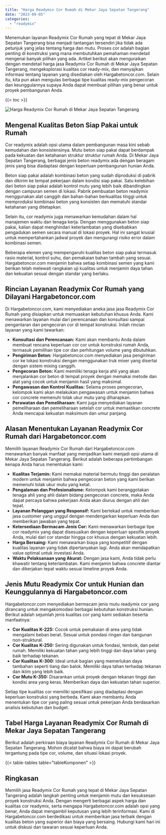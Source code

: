 ```yaml
---
title: "Harga Readymix Cor Rumah di Mekar Jaya Sepatan Tangerang"
date: "2023-09-05"
categories: 
  - "readymix"
---
```



Menemukan layanan Readymix Cor Rumah yang tepat di Mekar Jaya Sepatan Tangerang bisa menjadi tantangan tersendiri jika tidak ada petunjuk yang jelas tentang harga dan mutu. Proses cor adalah bagian penting di konstruksi yang mana membutuhkan pemahaman mendetail mengenai banyak pilihan yang ada. Artikel berikut akan menguraikan dengan mendetail harga jasa Readymix Cor Rumah di Mekar Jaya Sepatan Tangerang, mengeksplorasi kualitas cor ready-mix, dan menyajikan informasi tentang layanan yang disediakan oleh Hargabetoncor.com. Selain itu, kita pun akan mengulas berbagai tipe kualitas ready-mix pengecoran dan keunggulannya supaya Anda dapat membuat pilihan yang benar untuk proyek pembangunan Anda.

{{< toc >}}

![Harga Readymix Cor Rumah di Mekar Jaya Sepatan Tangerang](https://hargareadymixid.github.io/hbc/readymix-hbc%20(17).png)

## Mengenal Kualitas Beton Siap Pakai untuk Rumah

Cor readymix adalah opsi utama dalam pembangunan masa kini sebab kemudahan dan konsistensinya. Mutu beton siap pakai dapat berdampak pada kekuatan dan ketahanan struktur struktur rumah Anda. Di Mekar Jaya Sepatan Tangerang, berbagai jenis beton readymix ada dengan beragam jenis yang bisa diadaptasi dengan keperluan pembangunan hunian Anda.

Beton siap pakai adalah kombinasi beton yang sudah diproduksi di pabrik dan dikirim ke tempat pekerjaan dalam kondisi siap pakai. Satu kelebihan dari beton siap pakai adalah kontrol mutu yang lebih baik dibandingkan dengan campuran semen di lokasi. Pabrik pembuatan beton readymix menggunakan alat canggih dan bahan-bahan berkualitas tinggi untuk memproduksi kombinasi beton yang konsisten dan mematuhi standar ketahanan yang ditetapkan.

Selain itu, cor readymix juga menawarkan kemudahan dalam hal manajemen waktu dan tenaga kerja. Dengan menggunakan beton siap pakai, kalian dapat menghindari keterlambatan yang disebabkan pengadukan semen secara manual di lokasi proyek. Hal ini sangat krusial untuk mempertahankan jadwal proyek dan mengurangi risiko error dalam kombinasi semen.

Beberapa elemen yang mempengaruhi kualitas beton siap pakai termasuk rasio material, kontrol suhu, dan pemakaian bahan tambah yang sesuai. Hargabetoncor.com menjamin bahwa setiap kombinasi semen yang kami berikan telah melewati rangkaian uji kualitas untuk menjamin daya tahan dan kekuatan sesuai dengan standar yang berlaku.

## Rincian Layanan Readymix Cor Rumah yang Dilayani Hargabetoncor.com

Di Hargabetoncor.com, kami menyediakan aneka jasa jasa Readymix Cor Rumah yang disiapkan untuk memuaskan kebutuhan khusus Anda. Kami menawarkan layanan mulai dari perencanaan dan konsultasi sampai pengantaran dan pengecoran cor di tempat konstruksi. Inilah rincian layanan yang kami tawarkan:

- **Konsultasi dan Perencanaan:** Kami akan membantu Anda dalam membuat rencana keperluan cor cor untuk konstruksi rumah Anda, termasuk pemilihan tipe cor dan perhitungan volume yang dibutuhkan.
- **Pengiriman Beton:** Hargabetoncor.com menyediakan jasa pengiriman cor ke lokasi konstruksi dengan menggunakan truk mixer yang disertai dengan sistem mixing canggih.
- **Pengecoran Beton:** Kami memiliki tenaga kerja ahli yang akan menjalankan cor beton di tempat proyek dengan memakai metode dan alat yang cocok untuk menjamin hasil yang maksimal.
- **Pengawasan dan Kontrol Kualitas:** Selama proses pengecoran, kelompok kami akan melakukan pengawasan untuk menjamin bahwa cor concrete memenuhi tolak ukur mutu yang diharapkan.
- **Perawatan dan Pemeliharaan:** Kami juga menyediakan layanan pemeliharaan dan pemeliharaan setelah cor untuk memastikan concrete Anda mencapai kekuatan maksimum dan umur panjang.

## Alasan Menentukan Layanan Readymix Cor Rumah dari Hargabetoncor.com

Memilih layanan Readymix Cor Rumah dari Hargabetoncor.com menawarkan banyak manfaat yang menjadikan kami menjadi opsi utama di Mekar Jaya Sepatan Tangerang. Berikut adalah beberapa pertimbangan kenapa Anda harus menentukan kami:

- **Kualitas Terjamin:** Kami memakai material bermutu tinggi dan peralatan modern untuk menjamin bahwa pengecoran beton yang kami berikan memenuhi tolak ukur mutu yang ketat.
- **Pengalaman dan Profesionalisme:** Kelompok kami beranggotakan tenaga ahli yang ahli dalam bidang pengecoran concrete, maka Anda dapat percaya bahwa pekerjaan Anda akan diurus dengan ahli dan tepat.
- **Layanan Pelanggan yang Responsif:** Kami bertekad untuk memberikan jasa customer yang unggul dengan mendengarkan keperluan Anda dan memberikan jawaban yang tepat.
- **Ketersediaan Bermacam Jenis Cor:** Kami menawarkan berbagai tipe cor readymix yang dapat disesuaikan dengan keperluan spesifik proyek Anda, mulai dari cor standar hingga cor khusus dengan kekuatan lebih.
- **Harga Bersaing:** Kami menawarkan biaya yang kompetitif dengan kualitas layanan yang tidak dipertanyakan lagi. Anda akan mendapatkan value optimal untuk investasi Anda.
- **Waktu Pelaksanaan yang Akurat:** Dengan jasa kami, Anda tidak perlu khawatir tentang keterlambatan. Kami menjamin bahwa concrete diantar dan dikerjakan tepat waktu sesuai timeline proyek Anda.

## Jenis Mutu Readymix Cor untuk Hunian dan Keunggulannya di Hargabetoncor.com

Hargabetoncor.com menyediakan bermacam jenis mutu readymix cor yang dirancang untuk mengakomodasi berbagai kebutuhan konstruksi hunian. Berikut adalah sejumlah jenis kualitas cor yang kami sediakan beserta manfaatnya:

- **Cor Kualitas K-225:** Cocok untuk pemakaian di area yang tidak mengalami beban berat. Sesuai untuk pondasi ringan dan bangunan non-struktural.
- **Cor Kualitas K-250:** Sering digunakan untuk fondasi, tembok, dan pelat rumah. Memiliki kekuatan tahan yang lebih tinggi dan daya tahan yang baik terhadap tekanan.
- **Cor Kualitas K-300:** Ideal untuk bagian yang memerlukan daya tambahan seperti tiang dan balok. Memiliki daya tahan terhadap tekanan dan iklim yang lebih baik.
- **Cor Mutu K-350:** Disarankan untuk proyek dengan tekanan tinggi dan kondisi area yang keras. Memberikan daya dan kekuatan tahan superior.

Setiap tipe kualitas cor memiliki spesifikasi yang diadaptasi dengan keperluan konstruksi yang berbeda. Kami akan membantu Anda menentukan tipe cor yang paling sesuai untuk pekerjaan Anda berdasarkan analisis kebutuhan dan budget.

## Tabel Harga Layanan Readymix Cor Rumah di Mekar Jaya Sepatan Tangerang

Berikut adalah perkiraan biaya layanan Readymix Cor Rumah di Mekar Jaya Sepatan Tangerang. Mohon dicatat bahwa biaya ini dapat berubah tergantung pada tipe cor, volume, dan situasi lokasi proyek.

{{< table-tables table="tableKomponen" >}}

## Ringkasan

Memilih jasa Readymix Cor Rumah yang tepat di Mekar Jaya Sepatan Tangerang adalah langkah penting untuk menjamin mutu dan kesuksesan proyek konstruksi Anda. Dengan mengerti berbagai aspek harga dan kualitas cor readymix, serta mengapa Hargabetoncor.com adalah opsi yang benar, Anda dapat mengambil keputusan yang lebih terinformasi. Kami di Hargabetoncor.com berdedikasi untuk memberikan jasa terbaik dengan kualitas beton yang superior dan biaya yang bersaing. Hubungi kami hari ini untuk diskusi dan tawaran sesuai keperluan Anda.

